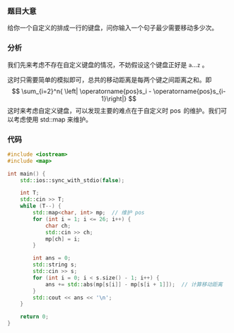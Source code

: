 ### 题目大意

给你一个自定义的排成一行的键盘，问你输入一个句子最少需要移动多少次。

### 分析

我们先来考虑不存在自定义键盘的情况，不妨假设这个键盘正好是 $\texttt{a}\dots\texttt{z}$ 。

这时只需要简单的模拟即可，总共的移动距离是每两个键之间距离之和。即
$$
\sum_{i=2}^n{ \left| \operatorname{pos}s_i - \operatorname{pos}s_{i-1}\right|}
$$
这时来考虑自定义键盘，可以发现主要的难点在于自定义时 $\operatorname{pos}$ 的维护。我们可以考虑使用 std::map 来维护。

### 代码

```cpp
#include <iostream>
#include <map>

int main() {
    std::ios::sync_with_stdio(false);

    int T;
    std::cin >> T;
    while (T--) {
        std::map<char, int> mp;  // 维护 pos
        for (int i = 1; i <= 26; i++) {
            char ch;
            std::cin >> ch;
            mp[ch] = i;
        }

        int ans = 0;
        std::string s;
        std::cin >> s;
        for (int i = 0; i < s.size() - 1; i++) {
            ans += std::abs(mp[s[i]] - mp[s[i + 1]]);  // 计算移动距离
        }
        std::cout << ans << '\n';
    }

    return 0;
}
```


